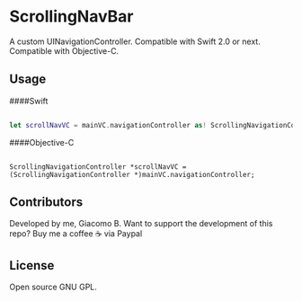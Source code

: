 # ScrollingNavBar

A custom UINavigationController. Compatible with Swift 2.0 or next. Compatible with Objective-C. 

## Usage

####Swift
```swift

let scrollNavVC = mainVC.navigationController as! ScrollingNavigationController

```

####Objective-C
```objc
    
ScrollingNavigationController *scrollNavVC = (ScrollingNavigationController *)mainVC.navigationController;

```

## Contributors

Developed by me, Giacomo B. Want to support the development of this repo? Buy me a coffee ☕️ via Paypal

## License

Open source GNU GPL.
